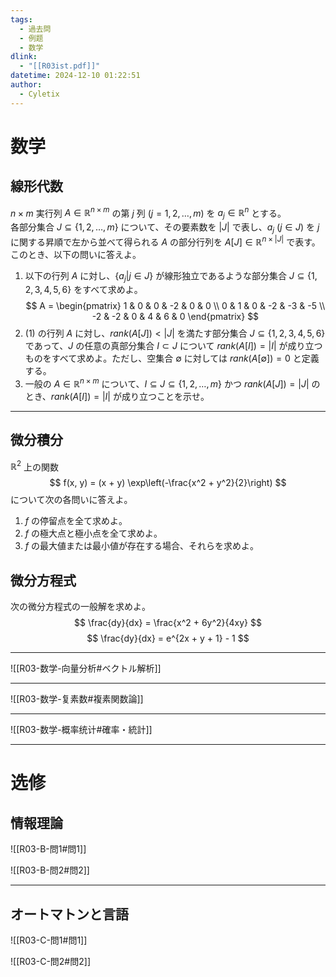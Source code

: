 ```yaml
---
tags:
  - 過去問
  - 例题
  - 数学
dlink:
  - "[[R03ist.pdf]]"
datetime: 2024-12-10 01:22:51
author:
  - Cyletix
---
```

# 数学
## 線形代数
$n \times m$ 実行列 $A \in \mathbb{R}^{n \times m}$ の第 $j$ 列 ($j = 1, 2, \dots, m$) を $a_j \in \mathbb{R}^n$ とする。  
各部分集合 $J \subseteq \{1, 2, \dots, m\}$ について、その要素数を $|J|$ で表し、$a_j \ (j \in J)$ を $j$ に関する昇順で左から並べて得られる $A$ の部分行列を $A[J] \in \mathbb{R}^{n \times |J|}$ で表す。  
このとき、以下の問いに答えよ。
1. 以下の行列 $A$ に対し、$\{a_j | j \in J\}$ が線形独立であるような部分集合 $J \subseteq \{1, 2, 3, 4, 5, 6\}$ をすべて求めよ。
   $$
   A =
   \begin{pmatrix}
   1 & 0 & 0 & -2 & 0 & 0 \\
   0 & 1 & 0 & -2 & -3 & -5 \\
   -2 & -2 & 0 & 4 & 6 & 0
   \end{pmatrix}
   $$
2. (1) の行列 $A$ に対し、$rank(A[J]) < |J|$ を満たす部分集合 $J \subseteq \{1, 2, 3, 4, 5, 6\}$ であって、$J$ の任意の真部分集合 $I \subset J$ について $rank(A[I]) = |I|$ が成り立つものをすべて求めよ。ただし、空集合 $\emptyset$ に対しては $rank(A[\emptyset]) = 0$ と定義する。
3. 一般の $A \in \mathbb{R}^{n \times m}$ について、$I \subseteq J \subseteq \{1, 2, \dots, m\}$ かつ $rank(A[J]) = |J|$ のとき、$rank(A[I]) = |I|$ が成り立つことを示せ。

---
## 微分積分
$\mathbb{R}^2$ 上の関数
$$
f(x, y) = (x + y) \exp\left(-\frac{x^2 + y^2}{2}\right)
$$
について次の各問いに答えよ。
1. $f$ の停留点を全て求めよ。
2. $f$ の極大点と極小点を全て求めよ。
3. $f$ の最大値または最小値が存在する場合、それらを求めよ。

## 微分方程式
次の微分方程式の一般解を求めよ。
$$
\frac{dy}{dx} = \frac{x^2 + 6y^2}{4xy}
$$
$$
\frac{dy}{dx} = e^{2x + y + 1} - 1
$$

---
![[R03-数学-向量分析#ベクトル解析]]

---
![[R03-数学-复素数#複素関数論]]

---
![[R03-数学-概率统计#確率・統計]]


---
# 选修

## 情報理論

![[R03-B-問1#問1]]

![[R03-B-問2#問2]]

---
## オートマトンと言語
![[R03-C-問1#問1]]

![[R03-C-問2#問2]]